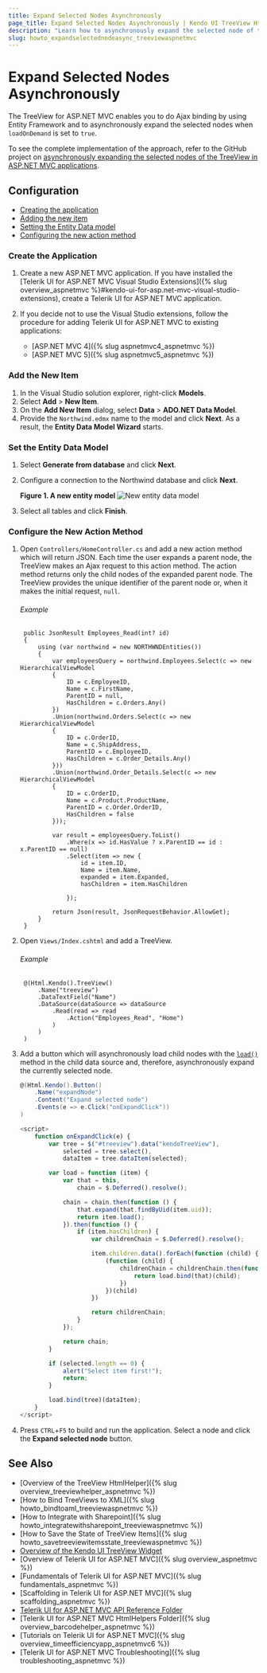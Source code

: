 ```yaml
---
title: Expand Selected Nodes Asynchronously
page_title: Expand Selected Nodes Asynchronously | Kendo UI TreeView HtmlHelper
description: "Learn how to asynchronously expand the selected node of the Kendo UI TreeView in ASP.NET MVC."
slug: howto_expandselectednodeasync_treeviewaspnetmvc
---
```


# Expand Selected Nodes Asynchronously

The TreeView for ASP.NET MVC enables you to do Ajax binding by using Entity Framework and to asynchronously expand the selected nodes when `loadOnDemand` is set to `true`.

To see the complete implementation of the approach, refer to the GitHub project on [asynchronously expanding the selected nodes of the TreeView in ASP.NET MVC applications](https://github.com/telerik/ui-for-aspnet-mvc-examples/tree/master/treeview/ExpandSelectedItemAsync).

## Configuration

* [Creating the application](#create-the-application)
* [Adding the new item](#add-the-new-item)
* [Setting the Entity Data model](#set-the-entity-data-model)
* [Configuring the new action method](#configure-the-new-action-method)

### Create the Application

1. Create a new ASP.NET MVC application. If you have installed the [Telerik UI for ASP.NET MVC Visual Studio Extensions]({% slug overview_aspnetmvc %}#kendo-ui-for-asp.net-mvc-visual-studio-extensions), create a Telerik UI for ASP.NET MVC application.

1. If you decide not to use the Visual Studio extensions, follow the procedure for adding Telerik UI for ASP.NET MVC to existing applications:

    * [ASP.NET MVC 4]({% slug aspnetmvc4_aspnetmvc %})
    * [ASP.NET MVC 5]({% slug aspnetmvc5_aspnetmvc %})

### Add the New Item

1. In the Visual Studio solution explorer, right-click **Models**.
1. Select **Add** > **New Item**.
1. On the **Add New Item** dialog, select **Data** > **ADO.NET Data Model**.
1. Provide the `Northwind.edmx` name to the model and click **Next**. As a result, the **Entity Data Model Wizard** starts.

### Set the Entity Data Model

1. Select **Generate from database** and click **Next**.
1. Configure a connection to the Northwind database and click **Next**.

    **Figure 1. A new entity model**
    ![New entity data model](../images/tree-entity-data-model.png)

1. Select all tables and click **Finish**.

### Configure the New Action Method

1. Open `Controllers/HomeController.cs` and add a new action method which will return JSON. Each time the user expands a parent node, the TreeView makes an Ajax request to this action method. The action method returns only the child nodes of the expanded parent node. The TreeView provides the unique identifier of the parent node or, when it makes the initial request, `null`.

    ###### Example

        public JsonResult Employees_Read(int? id)
        {
            using (var northwind = new NORTHWNDEntities())
            {
                var employeesQuery = northwind.Employees.Select(c => new HierarchicalViewModel
                {
                    ID = c.EmployeeID,
                    Name = c.FirstName,
                    ParentID = null,
                    HasChildren = c.Orders.Any()
                })
                .Union(northwind.Orders.Select(c => new HierarchicalViewModel
                {
                    ID = c.OrderID,
                    Name = c.ShipAddress,
                    ParentID = c.EmployeeID,
                    HasChildren = c.Order_Details.Any()
                }))
                .Union(northwind.Order_Details.Select(c => new HierarchicalViewModel
                {
                    ID = c.OrderID,
                    Name = c.Product.ProductName,
                    ParentID = c.Order.OrderID,
                    HasChildren = false
                }));

                var result = employeesQuery.ToList()
                    .Where(x => id.HasValue ? x.ParentID == id : x.ParentID == null)
                    .Select(item => new {
                        id = item.ID,
                        Name = item.Name,
                        expanded = item.Expanded,
                        hasChildren = item.HasChildren

                    });

                return Json(result, JsonRequestBehavior.AllowGet);
            }
        }

1. Open `Views/Index.cshtml` and add a TreeView.

    ###### Example

        @(Html.Kendo().TreeView()
            .Name("treeview")
            .DataTextField("Name")
            .DataSource(dataSource => dataSource
                .Read(read => read
                    .Action("Employees_Read", "Home")
                )
            )
        )

1. Add a button which will asynchronously load child nodes with the [`load()`](https://docs.telerik.com/kendo-ui/api/javascript/data/node/methods/load) method in the child data source and, therefore, asynchronously expand the currently selected node.

    ```cs
    @(Html.Kendo().Button()
        .Name("expandNode")
        .Content("Expand selected node")
        .Events(e => e.Click("onExpandClick"))
    )
    ```
    ```js
    <script>
        function onExpandClick(e) {
            var tree = $("#treeview").data("kendoTreeView"),
                selected = tree.select(),
                dataItem = tree.dataItem(selected);

            var load = function (item) {
                var that = this,
                    chain = $.Deferred().resolve();

                chain = chain.then(function () {
                    that.expand(that.findByUid(item.uid));
                    return item.load();
                }).then(function () {
                    if (item.hasChildren) {
                        var childrenChain = $.Deferred().resolve();

                        item.children.data().forEach(function (child) {
                            (function (child) {
                                childrenChain = childrenChain.then(function () {
                                    return load.bind(that)(child);
                                })
                            })(child)
                        })

                        return childrenChain;
                    }
                });

                return chain;
            }

            if (selected.length == 0) {
                alert("Select item first!");
                return;
            }

            load.bind(tree)(dataItem);
        }
    </script>
    ```

1. Press `CTRL`+`F5` to build and run the application. Select a node and click the **Expand selected node** button.

## See Also

* [Overview of the TreeView HtmlHelper]({% slug overview_treeviewhelper_aspnetmvc %})
* [How to Bind TreeViews to XML]({% slug howto_bindtoaml_treeviewaspnetmvc %})
* [How to Integrate with Sharepoint]({% slug howto_integratewithsharepoint_treeviewaspnetmvc %})
* [How to Save the State of TreeView Items]({% slug howto_savetreeviewitemsstate_treeviewaspnetmvc %})
* [Overview of the Kendo UI TreeView Widget](http://docs.telerik.com/kendo-ui/controls/navigation/treeview/overview)
* [Overview of Telerik UI for ASP.NET MVC]({% slug overview_aspnetmvc %})
* [Fundamentals of Telerik UI for ASP.NET MVC]({% slug fundamentals_aspnetmvc %})
* [Scaffolding in Telerik UI for ASP.NET MVC]({% slug scaffolding_aspnetmvc %})
* [Telerik UI for ASP.NET MVC API Reference Folder](http://docs.telerik.com/aspnet-mvc/api/Kendo.Mvc/AggregateFunction)
* [Telerik UI for ASP.NET MVC HtmlHelpers Folder]({% slug overview_barcodehelper_aspnetmvc %})
* [Tutorials on Telerik UI for ASP.NET MVC]({% slug overview_timeefficiencyapp_aspnetmvc6 %})
* [Telerik UI for ASP.NET MVC Troubleshooting]({% slug troubleshooting_aspnetmvc %})
